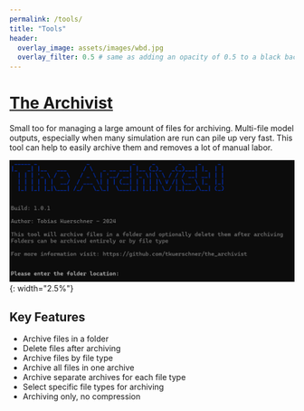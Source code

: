 ```yaml
---
permalink: /tools/
title: "Tools"
header:
  overlay_image: assets/images/wbd.jpg
  overlay_filter: 0.5 # same as adding an opacity of 0.5 to a black background
---
```







#  [The Archivist](https://github.com/tkuerschner/the_archivist/)

Small too for managing a large amount of files for archiving. Multi-file model outputs, especially when many simulation are run can pile up very fast. This tool can help to easily archive them and removes a lot of manual labor. 

![image-right](/assets/images/Archivist/a1.png){: width="2.5%"}

## Key Features

  - Archive files in a folder
  - Delete files after archiving
  - Archive files by file type
  - Archive all files in one archive
  - Archive separate archives for each file type
  - Select specific file types for archiving
  - Archiving only, no compression


